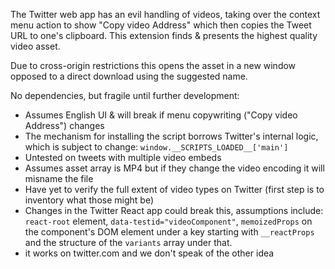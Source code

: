 The Twitter web app has an evil handling of videos, taking over the context menu action to show "Copy video Address" which then copies the Tweet URL to one's clipboard. This extension finds & presents the highest quality video asset.

Due to cross-origin restrictions this opens the asset in a new window opposed to a direct download using the suggested name. 

No dependencies, but fragile until further development:

- Assumes English UI & will break if menu copywriting ("Copy video Address") changes
- The mechanism for installing the script borrows Twitter's internal logic, which is subject to change: `window.__SCRIPTS_LOADED__['main']`
- Untested on tweets with multiple video embeds
- Assumes asset array is MP4 but if they change the video encoding it will misname the file
- Have yet to verify the full extent of video types on Twitter (first step is to inventory what those might be)
- Changes in the Twitter React app could break this, assumptions include: `react-root` element, `data-testid="videoComponent"`, `memoizedProps` on the component's DOM element under a key starting with `__reactProps` and the structure of the `variants` array under that.
- it works on twitter.com and we don't speak of the other idea
